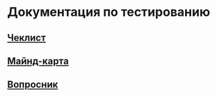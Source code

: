 # Документация по тестированию

## [Чеклист](./Check-list.md)
## [Майнд-карта](./MindMap.md)
## [Вопросник](./QuestionsTesting.md)